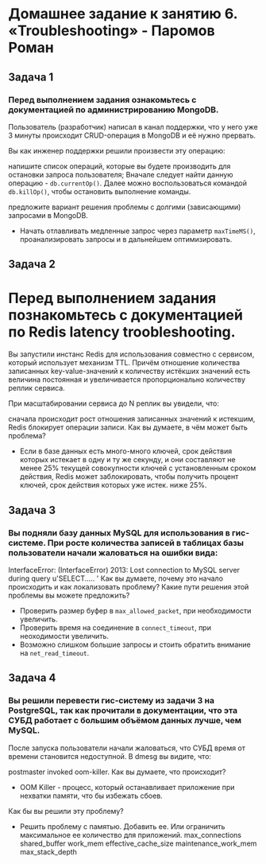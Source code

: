 # Домашнее задание к занятию 6. «Troubleshooting» - Паромов Роман

## Задача 1

### Перед выполнением задания ознакомьтесь с документацией по администрированию MongoDB.

Пользователь (разработчик) написал в канал поддержки, что у него уже 3 минуты происходит CRUD-операция в 
MongoDB и её нужно прервать.

Вы как инженер поддержки решили произвести эту операцию:

напишите список операций, которые вы будете производить для остановки запроса пользователя;
Вначале следует найти данную операцию - ``` db.currentOp() ```. Далее можно воспользоваться командой ```db.killOp()```, чтобы остановить выполнение команды.

предложите вариант решения проблемы с долгими (зависающими) запросами в MongoDB.
* Начать отлавливать медленные запрос через параметр ```maxTimeMS()```, проанализировать запросы и в дальнейшем оптимизировать. 

## Задача 2

# Перед выполнением задания познакомьтесь с документацией по Redis latency troobleshooting.

Вы запустили инстанс Redis для использования совместно с сервисом, который использует механизм TTL. Причём отношение количества записанных key-value-значений к количеству истёкших значений есть величина постоянная и увеличивается пропорционально количеству реплик сервиса.

При масштабировании сервиса до N реплик вы увидели, что:

сначала происходит рост отношения записанных значений к истекшим,
Redis блокирует операции записи.
Как вы думаете, в чём может быть проблема?
* Если в базе данных есть много-много ключей, срок действия которых истекает в одну и ту же секунду, и они составляют не менее 25% текущей совокупности ключей с установленным сроком действия, Redis может заблокировать, чтобы получить процент ключей, срок действия которых уже истек. ниже 25%. 

## Задача 3

### Вы подняли базу данных MySQL для использования в гис-системе. При росте количества записей в таблицах базы пользователи начали жаловаться на ошибки вида:

InterfaceError: (InterfaceError) 2013: Lost connection to MySQL server during query u'SELECT..... '
Как вы думаете, почему это начало происходить и как локализовать проблему?
Какие пути решения этой проблемы вы можете предложить?
* Проверить размер буфер в ```max_allowed_packet```, при необходимости увеличить.
* Проверить время на соединение в ```connect_timeout```, при неоходимости увеличить.
* Возможно слишком большие запросы и стоить обратить внимание на ```net_read_timeout```.

## Задача 4

### Вы решили перевести гис-систему из задачи 3 на PostgreSQL, так как прочитали в документации, что эта СУБД работает с большим объёмом данных лучше, чем MySQL.

После запуска пользователи начали жаловаться, что СУБД время от времени становится недоступной. В dmesg вы видите, что:

postmaster invoked oom-killer. Как вы думаете, что происходит?
* OOM Killer - процесс, который останавливает приложение при нехватки памяти, что бы избежать сбоев.

Как бы вы решили эту проблему?
* Решить проблему с памятью. Добавить ее. Или ограничить максимальное ее количество для приложений.
max_connections
shared_buffer
work_mem
effective_cache_size
maintenance_work_mem
max_stack_depth

